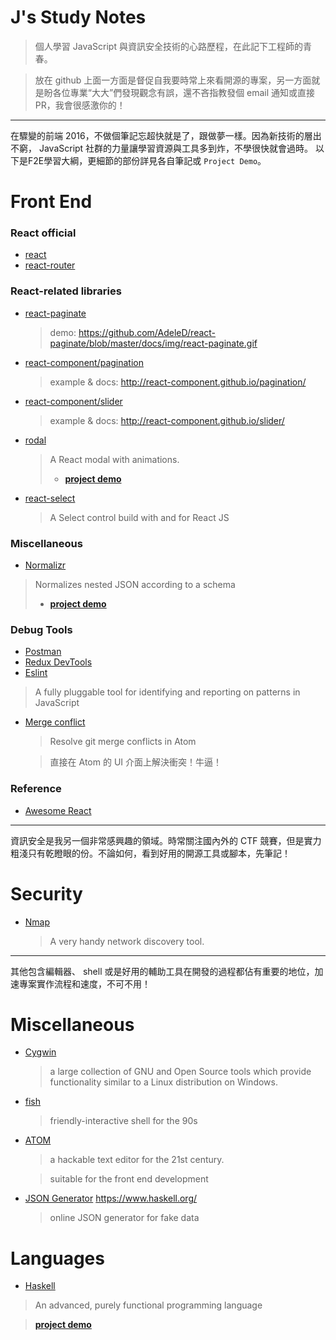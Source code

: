 # J's Study Notes
> 個人學習 JavaScript 與資訊安全技術的心路歷程，在此記下工程師的青春。

> 放在 github 上面一方面是督促自我要時常上來看開源的專案，另一方面就是盼各位專業“大大”們發現觀念有誤，還不吝指教發個 email 通知或直接 PR，我會很感激你的！

---

在驟變的前端 2016，不做個筆記忘超快就是了，跟做夢一樣。因為新技術的層出不窮， JavaScript 社群的力量讓學習資源與工具多到炸，不學很快就會過時。
以下是F2E學習大綱，更細節的部份詳見各自筆記或 ``Project Demo``。

# Front End
### React official
* [react](https://github.com/facebook/react)
* [react-router](https://github.com/ReactTraining/react-router)

### React-related libraries
* [react-paginate](https://github.com/AdeleD/react-paginate)

  > demo: https://github.com/AdeleD/react-paginate/blob/master/docs/img/react-paginate.gif

* [react-component/pagination](https://github.com/react-component/pagination)

  > example & docs: http://react-component.github.io/pagination/

* [react-component/slider](https://github.com/react-component/slider)

  > example & docs: http://react-component.github.io/slider/

* [rodal](https://github.com/chenjiahan/rodal)

  > A React modal with animations.
  > * __[project demo](https://github.com/xJkit/react-modal-example)__

* [react-select](https://github.com/JedWatson/react-select)

  > A Select control build with and for React JS


### Miscellaneous
*  [Normalizr](https://github.com/paularmstrong/normalizr)

  > Normalizes nested JSON according to a schema
  > * __[project demo](https://github.com/xJkit/normalizr-example)__

### Debug Tools
*  [Postman](https://chrome.google.com/webstore/detail/postman/fhbjgbiflinjbdggehcddcbncdddomop?hl=en)
*  [Redux DevTools](https://chrome.google.com/webstore/detail/redux-devtools/lmhkpmbekcpmknklioeibfkpmmfibljd?hl=en)
*  [Eslint](https://github.com/eslint/eslint)

  > A fully pluggable tool for identifying and reporting on patterns in JavaScript

* [Merge conflict](https://github.com/smashwilson/merge-conflicts)

  > Resolve git merge conflicts in Atom

  > 直接在 Atom 的 UI 介面上解決衝突！牛逼！


### Reference
* [Awesome React](https://github.com/enaqx/awesome-react)

---

資訊安全是我另一個非常感興趣的領域。時常關注國內外的 CTF 競賽，但是實力粗淺只有乾瞪眼的份。不論如何，看到好用的開源工具或腳本，先筆記！

# Security
* [Nmap](https://nmap.org/)

  > A very handy network discovery tool.

---

其他包含編輯器、 shell 或是好用的輔助工具在開發的過程都佔有重要的地位，加速專案實作流程和速度，不可不用！

# Miscellaneous
* [Cygwin](https://www.cygwin.com/)

  > a large collection of GNU and Open Source tools which provide functionality similar to a Linux distribution on Windows.

* [fish](https://fishshell.com/)

  > friendly-interactive shell for the 90s

* [ATOM](https://atom.io/)

  > a hackable text editor for the 21st century.

  > suitable for the front end development



* [JSON Generator](http://www.json-generator.com/)
https://www.haskell.org/
  > online JSON generator for fake data

# Languages
*  [Haskell](https://www.haskell.org/)

  > An advanced, purely functional programming language

  > __[project demo](https://github.com/xJkit/Haskell-example)__
